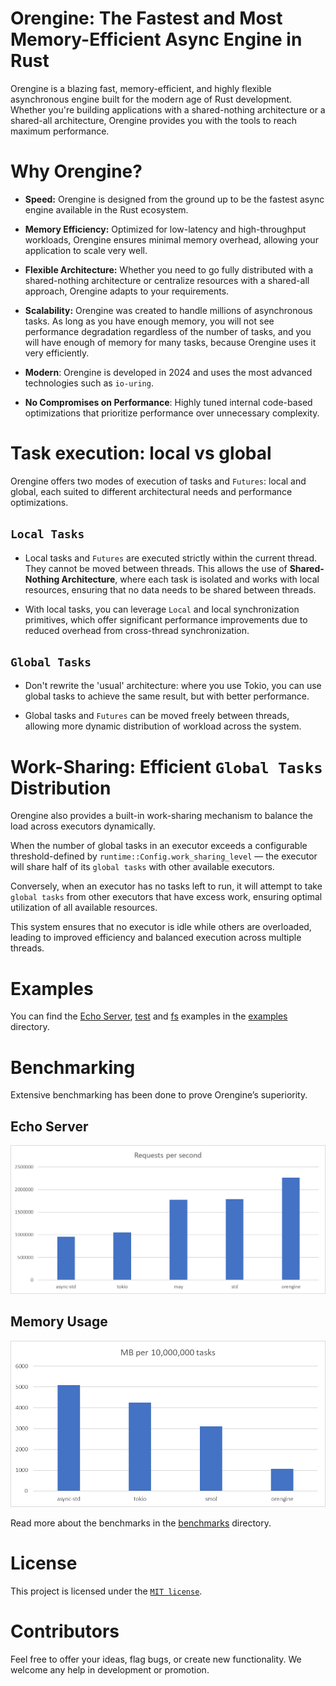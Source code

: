 # Orengine: The Fastest and Most Memory-Efficient Async Engine in Rust

Orengine is a blazing fast, memory-efficient, and highly flexible asynchronous engine built for the modern
age of Rust development. Whether you're building applications with a shared-nothing architecture
or a shared-all architecture, Orengine provides you with the tools to reach maximum performance.

# Why Orengine?

- __Speed:__ Orengine is designed from the ground up to be the fastest async engine available in the Rust ecosystem.

- __Memory Efficiency:__ Optimized for low-latency and high-throughput workloads, Orengine ensures minimal
  memory overhead, allowing your application to scale very well.

- __Flexible Architecture:__ Whether you need to go fully distributed with a shared-nothing architecture
  or centralize resources with a shared-all approach, Orengine adapts to your requirements.

- __Scalability:__ Orengine was created to handle millions of asynchronous tasks.
  As long as you have enough memory, you will not see performance degradation regardless of the number of tasks,
  and you will have enough of memory for many tasks, because Orengine uses it very efficiently.

- __Modern__: Orengine is developed in 2024 and uses the most advanced technologies such as `io-uring`.

- __No Compromises on Performance__: Highly tuned internal code-based optimizations that prioritize performance over
  unnecessary complexity.

# Task execution: local vs global

Orengine offers two modes of execution of tasks and `Futures`: local and global, each suited to different
architectural needs and performance optimizations.

## `Local Tasks`

- Local tasks and `Futures` are executed strictly within the current thread. They cannot be moved between threads.
  This allows the use of __Shared-Nothing Architecture__, where each task is isolated and works with local resources,
  ensuring that no data needs to be shared between threads.

- With local tasks, you can leverage `Local` and local synchronization primitives, which offer significant
  performance improvements due to reduced overhead from cross-thread synchronization.

## `Global Tasks`

- Don't rewrite the 'usual' architecture: where you use Tokio, you can use global tasks to achieve the same result,
  but with better performance.

- Global tasks and `Futures` can be moved freely between threads, allowing more dynamic distribution of workload
  across the system.

# Work-Sharing: Efficient `Global Tasks` Distribution

Orengine also provides a built-in work-sharing mechanism to balance the load across executors dynamically.

When the number of global tasks in an executor exceeds a configurable threshold-defined
by `runtime::Config.work_sharing_level` — the executor will share half of its `global tasks`
with other available executors.

Conversely, when an executor has no tasks left to run, it will attempt to take `global tasks` from other executors
that have excess work, ensuring optimal utilization of all available resources.

This system ensures that no executor is idle while others are overloaded,
leading to improved efficiency and balanced execution across multiple threads.

# Examples

You can find the [Echo Server](examples/echo-server), [test](examples/test) and [fs](examples/fs)
examples in the [examples](examples) directory.

# Benchmarking

Extensive benchmarking has been done to prove Orengine’s superiority.

## Echo Server

![benchmarks/net/tcp/images/echo_server.png](benchmarks/net/tcp/images/echo_server.png)

## Memory Usage

![benchmarks/cpu_bounded/images/memory_usage_per_10m_tasks_favorites_only.png](benchmarks/cpu_bounded/images/memory_usage_per_10m_tasks_favorites_only.png)

Read more about the benchmarks in the [benchmarks](benchmarks) directory.

# License

This project is licensed under the [`MIT license`](LICENSE).

# Contributors

Feel free to offer your ideas, flag bugs, or create new functionality.
We welcome any help in development or promotion.
